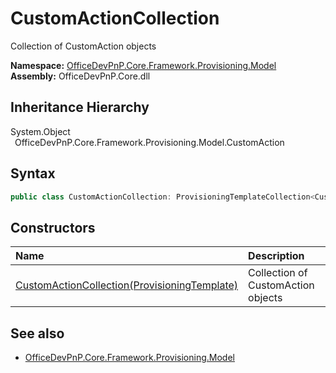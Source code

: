 # CustomActionCollection
 Collection of CustomAction objects   

**Namespace:** [OfficeDevPnP.Core.Framework.Provisioning.Model](OfficeDevPnP.Core.Framework.Provisioning.Model.md)  
**Assembly:** OfficeDevPnP.Core.dll  
## Inheritance Hierarchy
System.Object  
&ensp;OfficeDevPnP.Core.Framework.Provisioning.Model.CustomAction  
## Syntax
```C#
public class CustomActionCollection: ProvisioningTemplateCollection<CustomAction>
```
## Constructors
|**Name**|**Description**|
|:-----|:-----|
| [CustomActionCollection(ProvisioningTemplate)](OfficeDevPnP.Core.Framework.Provisioning.Model.CustomActionCollection.ctor1.md) |  Collection of CustomAction objects 
## See also
- [OfficeDevPnP.Core.Framework.Provisioning.Model](OfficeDevPnP.Core.Framework.Provisioning.Model.md)

